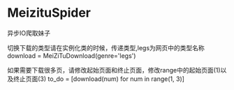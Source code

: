 # MeizituSpider
异步IO爬取妹子

切换下载的类型请在实例化类的时候，传递类型,legs为网页中的类型名称
download = MeiZiTuDownload(genre='legs')

如果需要下载很多页，请修改起始页面和终止页面，修改range中的起始页面(1)以及终止页面(3)
to_do = [download(num) for num in range(1, 3)]

